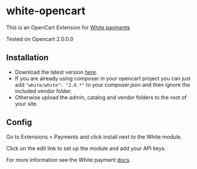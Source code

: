 white-opencart
==============

This is an OpenCart Extension for [White payments](https://whitepayments.com/)

Tested on Opencart 2.0.0.0

## Installation

* Download the latest version [here](https://github.com/Cyber-Duck/white-opencart/archive/master.zip).
* If you are already using composer in your opencart project you can just add `"white/white": "2.0.*"` to your composer.json and then ignore the included vendor folder.
* Otherwise upload the admin, catalog and vendor folders to the root of your site.

## Config

Go to Extensions > Payments and click install next to the White module.

Click on the edit link to set up the module and add your API keys.

For more information see the White payment [docs](https://whitepayments.com/docs).
